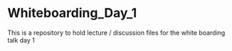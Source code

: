 # Whiteboarding_Day_1
This is a repository to hold lecture / discussion files for the white boarding talk day 1
